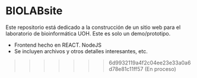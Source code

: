 # BIOLABsite
Este repositorio está dedicado a la construcción de un sitio web para el laboratorio de bioinformática UOH.
Este es solo un demo/prototipo.
- Frontend hecho en REACT. NodeJS
- Se incluyen archivos y otros detalles interesantes, etc.
>>>>>>> 6d9932119a4f2c04ee23e33a0a6d78e81c11ff57
>>>>>>> (En proceso)
